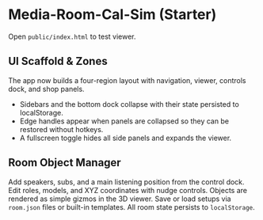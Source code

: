# Media-Room-Cal-Sim (Starter)

Open `public/index.html` to test viewer.

## UI Scaffold & Zones

The app now builds a four-region layout with navigation, viewer, controls dock, and shop panels.

- Sidebars and the bottom dock collapse with their state persisted to localStorage.
- Edge handles appear when panels are collapsed so they can be restored without hotkeys.
- A fullscreen toggle hides all side panels and expands the viewer.

## Room Object Manager

Add speakers, subs, and a main listening position from the control dock. Edit roles, models, and XYZ coordinates with nudge controls. Objects are rendered as simple gizmos in the 3D viewer. Save or load setups via `room.json` files or built-in templates. All room state persists to `localStorage`.
